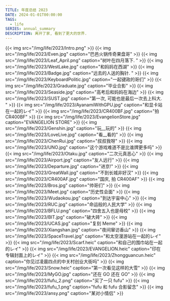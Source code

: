 ```yaml
---
TITLE: 年度总结 2023
DATE: 2024-01-01T00:00:00
TAGS:
  - life
SERIES: annual_summary
DESCRIPTION: 离开了家, 看到了更大的世界. 
---
```

{{< img src="/img/life/2023/Intro.png" >}}
{{< img src="/img/life/2023/Even.jpg" caption="巴邑火锅传奇果盘哥" >}}
{{< img src="/img/life/2023/Leaf_April.png" caption="树叶在四月落下. " >}}
{{< img src="/img/life/2023/WestLake.jpg" caption="和妈妈在西湖" >}}
{{< img src="/img/life/2023/Badge.jpg" caption="远去的人送的胸针. " >}}
{{< img src="/img/life/2023/KeyboardPolitic.jpg" caption="一起键政的哥们" >}}
{{< img src="/img/life/2023/Graduate.jpg" caption="毕业合影" >}}
{{< img src="/img/life/2023/Seaside.jpg" caption="高考后和妈妈在海边" >}}
{{< img src="/img/life/2023/SUST.jpg" caption="第一次, 可能也是最后一次去上科大. " >}}
{{< img src="/img/life/2023/AyanamiWithGPU.jpg" caption="和显卡站在一起的レイ" >}}
{{< img src="/img/life/2023/CR400BF.jpg" caption="拍 CR400BF" >}}
{{< img src="/img/life/2023/EvangelionStore.jpg" caption="EVANGELION STORE" >}}
{{< img src="/img/life/2023/Genshin.jpg" caption="玩__玩的" >}}
{{< img src="/img/life/2023/LoveLive.jpg" caption="看__看的" >}}
{{< img src="/img/life/2023/ChenRui.jpg" caption="叔叔我呀" >}}
{{< img src="/img/life/2023/UNO.jpg" caption="这个游戏难道不是比谁牌更多吗" >}}
{{< img src="/img/life/2023/Otaku.jpg" caption="二次元真恶心" >}}
{{< img src="/img/life/2023/Airport.jpg" caption="友人远行" >}}
{{< img src="/img/life/2023/Departure.jpg" caption="进京!" >}}
{{< img src="/img/life/2023/GreatWall.jpg" caption="不到长城非好汉" >}}
{{< img src="/img/life/2023/CR400AF.jpg" caption="国庆, 拍 CR400AF" >}}
{{< img src="/img/life/2023/Bros.jpg" caption="帅哥们" >}}
{{< img src="/img/life/2023/Meet.jpg" caption="历史性会面" >}}
{{< img src="/img/life/2023/Wudaokou.jpg" caption="到达宇宙中心" >}}
{{< img src="/img/life/2023/RUC.jpg" caption="命运般的人民大学" >}}
{{< img src="/img/life/2023/BFLU.png" caption="四舍五入也是母校" >}}
{{< img src="/img/life/2023/BIT.jpg" caption="破大砖" >}}
{{< img src="/img/life/2023/UCAS.jpg" caption="复刻 Meme" >}}
{{< img src="/img/life/2023/Xiangshan.jpg" caption="夜间窜访香山" >}}
{{< img src="/img/life/2023/SpaceTravel.jpg" caption="和太空漫游站在一起的レイ" >}}
{{< img src="/img/life/2023/Scarf.heic" caption="和自己的围巾站在一起的レイ" >}}
{{< img src="/img/life/2023/EVANGELION.heic" caption="印在专辑封面上的レイ" >}}
{{< img src="/img/life/2023/Zhongguancun.heic" caption="你见过凌晨四点的中关村创业大街吗" >}}
{{< img src="/img/life/2023/Snow.heic" caption="第一次看见这样的大雪" >}}
{{< img src="/img/life/2023/MyGO.jpg" caption="还在 GO 还在 GO" >}}
{{< img src="/img/life/2023/fufu_2.png" caption="买了一只 fufu" >}}
{{< img src="/img/life/2023/fufu_1.png" caption="fufu 和 fufu 合影留念" >}}
{{< img src="/img/life/2023/ansy.png" caption="某对小情侣" >}}
